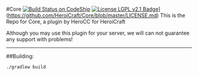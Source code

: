 #Core [![Build Status on CodeShip](https://img.shields.io/codeship/0e8eae70-6a51-0133-d9e6-62b058ef9788/master.svg?style=flat-square)](https://codeship.com/projects/114838) [![License LGPL v2.1 Badge](https://img.shields.io/badge/License-LGPLv2.1-blue.svg?style=flat-square)](https://img.shields.io/badge/License-LGPLv2.1-blue.svg)](https://github.com/HeroiCraft/Core/blob/master/LICENSE.md)
This is the Repo for Core, a plugin by HeroCC for HeroiCraft

Although you may use this plugin for your server, we will can not guarantee any support with problems!

---

##Building:

    ./gradlew build

